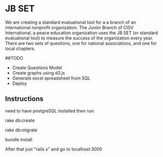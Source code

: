 # JB SET

We are creating a standard evaluational tool for a a branch of an international nonprofit organization. The Junior Branch of CISV International, a peace education organization uses the JB SET (or standard evaluational tool) to measure the success of the organization every year.  There are two sets of questions, one for national associations, and one for local chapters.

##TODO

* Create Questions Model
* Create graphs using d3.js
* Generate excel spreadsheet from SQL
* Deploy

## Instructions

need to have postgreSQL installed then run:

rake db:create

rake db:migrate

bundle install

After that just "rails s" and go to localhost:3000


